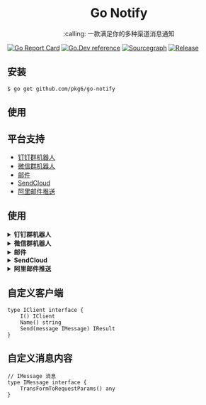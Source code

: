 <h1 align="center">Go Notify</h1>

<p align="center">:calling: 一款满足你的多种渠道消息通知</p>


[![Go Report Card](https://goreportcard.com/badge/github.com/pkg6/go-notify)](https://goreportcard.com/report/github.com/pkg6/go-notify)
[![Go.Dev reference](https://img.shields.io/badge/go.dev-reference-blue?logo=go&logoColor=white)](https://pkg.go.dev/github.com/pkg6/go-notify?tab=doc)
[![Sourcegraph](https://sourcegraph.com/github.com/pkg6/go-notify/-/badge.svg)](https://sourcegraph.com/github.com/pkg6/go-notify?badge)
[![Release](https://img.shields.io/github/release/pkg6/go-notify.svg?style=flat-square)](https://github.com/pkg6/go-notify/releases)


## 安装

```
$ go get github.com/pkg6/go-notify
```

## 使用



## 平台支持

* [钉钉群机器人](https://developers.dingtalk.com/document/app/custom-robot-access)
* [微信群机器人](https://developer.work.weixin.qq.com/document/path/91770)
* [邮件](https://github.com/go-gomail/gomail)
* [SendCloud](https://www.sendcloud.net/doc/email_v2/send_email/)
* [阿里邮件推送](https://help.aliyun.com/document_detail/29444.html?spm=a2c4g.29443.0.0.342a7bcdte5ZJ9)



## 使用
<details>
<summary><b>钉钉群机器人</b></summary>

```
package main

import (
	"fmt"
	"github.com/pkg6/go-notify"
	"github.com/pkg6/go-notify/dingtalk"
)

func main() {
	client := &dingtalk.Client{
		AccessToken: "27bbe68cc8b57acc2973b59fd7ae2460fb0b2322ce2e8660f5fb5b75aee04e88",
		Secret:      "SEC55f77c19089ef4aee0be143a77d12730f2daaa2390b212cffb1e1ac1f23f8ccc",
	}
	message := &dingtalk.TextMessage{}
	message.Text.Content = "测试发送dingtalk2"
	n := notify.New(client)
	sender := n.Send(message)
	for _, result := range sender {
		fmt.Println(fmt.Sprintf("%#v", result.Result()))
		fmt.Println(fmt.Sprintf("%#v", result.Status()))
		fmt.Println(fmt.Sprintf("%#v", result.Error()))
	}
}
```
</details>

<details>
<summary><b>微信群机器人</b></summary>

```
package main

import (
	"fmt"
	"github.com/pkg6/go-notify"
	"github.com/pkg6/go-notify/wework"
)

func main() {
	client := &wework.Client{
		Key: "693a91f6-7xxx-4bc4-97a0-0ec2sifa5aaa",
	}
	message := &wework.TextMessage{}
	message.Text.Content = "测试发送wework"
	n := notify.New(client)
	sender := n.Send(message)
	for _, result := range sender {
		fmt.Println(fmt.Sprintf("%#v", result.Result()))
		fmt.Println(fmt.Sprintf("%#v", result.Status()))
		fmt.Println(fmt.Sprintf("%#v", result.Error()))
	}
}
```
</details>



<details>
<summary><b>邮件</b></summary>

```
package main

import (
	"fmt"
	"github.com/pkg6/go-notify"
	"github.com/pkg6/go-notify/mail"
)

func main() {
	client := &mail.Client{
		Host:     "smtp.126.com",
		Port:     456,
		Username: "******@126.com",
		Password: "***************",
	}
	message := &mail.Message{}
	message.SetForm("********@126.com")
	message.SetTo("**********@qq.com")
	message.Html("<h3>GO-Notify</h3><p>欢迎使用GO-Notify</p>")
	n := notify.New(client)
	sender := n.Send(message)
	for _, result := range sender {
		fmt.Println(fmt.Sprintf("%#v", result.Result()))
		fmt.Println(fmt.Sprintf("%#v", result.Status()))
		fmt.Println(fmt.Sprintf("%#v", result.Error()))
	}
}
```
</details>


<details>
<summary><b>SendCloud</b></summary>

```
package main

import (
	"fmt"
	"github.com/pkg6/go-notify"
	"github.com/pkg6/go-notify/sendcloudmail"
)

func main() {
	client := &sendcloudmail.Client{ApiKey: "", ApiUser: ""}
	message := sendcloudmail.NewNormalMessage("form-pkg6@github.com", "Go Notify", "to-pkg6@github.com")
	message.Html("Go Notify")
	n := notify.New(client)
	sender := n.Send(message)
	for _, result := range sender {
		fmt.Println(fmt.Sprintf("%#v", result.Result()))
		fmt.Println(fmt.Sprintf("%#v", result.Status()))
		fmt.Println(fmt.Sprintf("%#v", result.Error()))
	}
}
```
</details>



<details>
<summary><b>阿里邮件推送</b></summary>

```
package main

import (
	"fmt"
	"github.com/pkg6/go-notify"
	"github.com/pkg6/go-notify/alimail"
)

func main() {
	client := &alimail.Client{AccessKeyId: "", AccessKeySecret: ""}
		message := alimail.NewMailMessage("form-pkg6@github.com", "Go Notify", "to-pkg6@github.com")
	message.HtmlBody("Go Notify")
	n := notify.New(client)
	sender := n.Send(message)
	for _, result := range sender {
		fmt.Println(fmt.Sprintf("%#v", result.Result()))
		fmt.Println(fmt.Sprintf("%#v", result.Status()))
		fmt.Println(fmt.Sprintf("%#v", result.Error()))
	}
}
```
</details>

## 自定义客户端

~~~
type IClient interface {
	I() IClient
	Name() string
	Send(message IMessage) IResult
}
~~~

## 自定义消息内容

~~~
// IMessage 消息
type IMessage interface {
	TransFormToRequestParams() any
}
~~~
